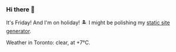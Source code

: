 ### Hi there :wave:

It's Friday! And I'm on holiday! :desert_island: I might be polishing my [static site generator](https://github.com/bewuethr/pandoc-bash-blog).

Weather in Toronto: clear, at +7°C.
